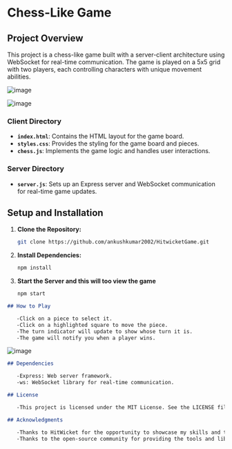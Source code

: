 # Chess-Like Game

## Project Overview

This project is a chess-like game built with a server-client architecture using WebSocket for real-time communication. The game is played on a 5x5 grid with two players, each controlling characters with unique movement abilities.

![image](https://github.com/user-attachments/assets/5a38b618-d72e-4b3a-8286-8e8dc6104a43)

![image](https://github.com/user-attachments/assets/ebeaf008-4088-4983-9a1a-4bb4d5f52564)

### Client Directory

- **`index.html`**: Contains the HTML layout for the game board.
- **`styles.css`**: Provides the styling for the game board and pieces.
- **`chess.js`**: Implements the game logic and handles user interactions.

### Server Directory

- **`server.js`**: Sets up an Express server and WebSocket communication for real-time game updates.

## Setup and Installation

1. **Clone the Repository:**
   ```bash
   git clone https://github.com/ankushkumar2002/HitwicketGame.git

2. **Install Dependencies:**
   ```bash
   npm install

3. **Start the Server and this will too view the game**
   ```bash
   npm start

   
```markdown
## How to Play

   -Click on a piece to select it.
   -Click on a highlighted square to move the piece.
   -The turn indicator will update to show whose turn it is.
   -The game will notify you when a player wins.
```
![image](https://github.com/user-attachments/assets/1020c903-f3e1-44b1-944d-1202b7dcc93b)


```markdown
## Dependencies

   -Express: Web server framework.
   -ws: WebSocket library for real-time communication.
```
```markdown
## License

   -This project is licensed under the MIT License. See the LICENSE file for details.
```
```markdown
## Acknowledgments

   -Thanks to HitWicket for the opportunity to showcase my skills and to present my intrest in the company.
   -Thanks to the open-source community for providing the tools and libraries used in this project.
```
